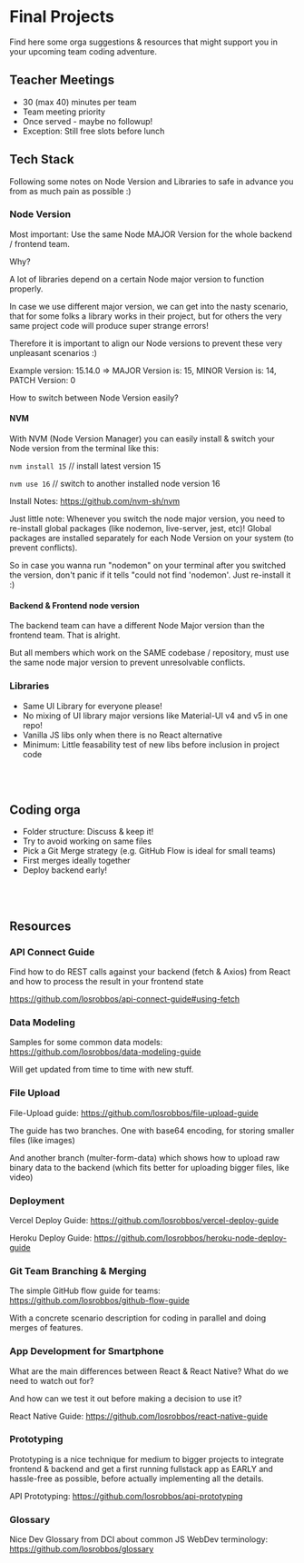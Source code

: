 # Final Projects

Find here some orga suggestions & resources that might support you in your upcoming team coding adventure.

## Teacher Meetings

- 30 (max 40) minutes per team
- Team meeting priority
- Once served - maybe no followup!
- Exception: Still free slots before lunch

## Tech Stack

Following some notes on Node Version and Libraries to safe in advance you from as much pain as possible :)

### Node Version

Most important: Use the same Node MAJOR Version for the whole backend / frontend team.

Why?

A lot of libraries depend on a certain Node major version to function properly. 

In case we use different major version, we can get into the nasty scenario, that for some folks a library works in their project, but for others the very same project code will produce super strange errors!

Therefore it is important to align our Node versions to prevent these very unpleasant scenarios :)

Example version: 15.14.0 => MAJOR Version is: 15, MINOR Version is: 14, PATCH Version: 0 

How to switch between Node Version easily?

#### NVM

With NVM (Node Version Manager) you can easily install & switch your Node version from the terminal like this:

`nvm install 15` // install latest version 15

`nvm use 16` // switch to another installed node version 16

Install Notes: https://github.com/nvm-sh/nvm

Just little note: Whenever you switch the node major version, you need to re-install global packages (like nodemon, live-server, jest, etc)! Global packages are installed separately for each Node Version on your system (to prevent conflicts).

So in case you wanna run "nodemon" on your terminal after you switched the version, don't panic if it tells "could not find 'nodemon'. Just re-install it :)


#### Backend & Frontend node version

The backend team can have a different Node Major version than the frontend team. That is alright. 

But all members which work on the SAME codebase / repository, must use the same node major version to prevent unresolvable conflicts.

### Libraries

- Same UI Library for everyone please!
- No mixing of UI library major versions like Material-UI v4 and v5 in one repo!
- Vanilla JS libs only when there is no React alternative
- Minimum: Little feasability test of new libs before inclusion in project code

<br /><br />

## Coding orga

- Folder structure: Discuss & keep it!
- Try to avoid working on same files
- Pick a Git Merge strategy (e.g. GitHub Flow is ideal for small teams)
- First merges ideally together
- Deploy backend early!


<br /><br />

## Resources

### API Connect Guide

Find how to do REST calls against your backend (fetch & Axios) from React and how to process the result in your frontend state

https://github.com/losrobbos/api-connect-guide#using-fetch

### Data Modeling 

Samples for some common data models: https://github.com/losrobbos/data-modeling-guide

Will get updated from time to time with new stuff.

### File Upload 

File-Upload guide: https://github.com/losrobbos/file-upload-guide

The guide has two branches. One with base64 encoding, for storing smaller files (like images)

And another branch (multer-form-data) which shows how to upload raw binary data to the backend (which fits better for uploading bigger files, like video)

### Deployment 

Vercel Deploy Guide: https://github.com/losrobbos/vercel-deploy-guide

Heroku Deploy Guide: https://github.com/losrobbos/heroku-node-deploy-guide

### Git Team Branching & Merging

The simple GitHub flow guide for teams: https://github.com/losrobbos/github-flow-guide

With a concrete scenario description for coding in parallel and doing merges of features.

### App Development for Smartphone

What are the main differences between React & React Native? What do we need to watch out for?

And how can we test it out before making a decision to use it?

React Native Guide: https://github.com/losrobbos/react-native-guide

### Prototyping

Prototyping is a nice technique for medium to bigger projects to integrate frontend & backend and get a first running fullstack app as EARLY and hassle-free as possible, before actually implementing all the details.

API Prototyping: https://github.com/losrobbos/api-prototyping

### Glossary 

Nice Dev Glossary from DCI about common JS WebDev terminology: https://github.com/losrobbos/glossary

